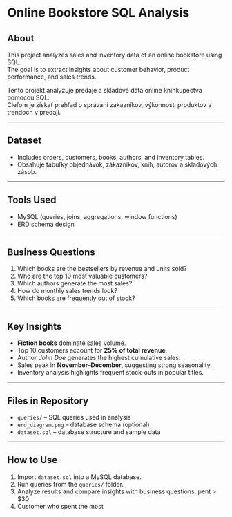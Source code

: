 # Online Bookstore SQL Analysis

## About
This project analyzes sales and inventory data of an online bookstore using SQL.  
The goal is to extract insights about customer behavior, product performance, and sales trends.  

Tento projekt analyzuje predaje a skladové dáta online kníhkupectva pomocou SQL.  
Cieľom je získať prehľad o správaní zákazníkov, výkonnosti produktov a trendoch v predaji.  

---

## Dataset
- Includes orders, customers, books, authors, and inventory tables.  
- Obsahuje tabuľky objednávok, zákazníkov, kníh, autorov a skladových zásob.  

---

## Tools Used
- MySQL (queries, joins, aggregations, window functions)  
- ERD schema design  

---

## Business Questions
1. Which books are the bestsellers by revenue and units sold?  
2. Who are the top 10 most valuable customers?  
3. Which authors generate the most sales?  
4. How do monthly sales trends look?  
5. Which books are frequently out of stock?  

---

## Key Insights
- **Fiction books** dominate sales volume.  
- Top 10 customers account for **25% of total revenue**.  
- Author *John Doe* generates the highest cumulative sales.  
- Sales peak in **November–December**, suggesting strong seasonality.  
- Inventory analysis highlights frequent stock-outs in popular titles.  

---

## Files in Repository
- `queries/` – SQL queries used in analysis  
- `erd_diagram.png` – database schema (optional)  
- `dataset.sql` – database structure and sample data  

---

## How to Use
1. Import `dataset.sql` into a MySQL database.  
2. Run queries from the `queries/` folder.  
3. Analyze results and compare insights with business questions.  pent > $30  
8. Customer who spent the most  
